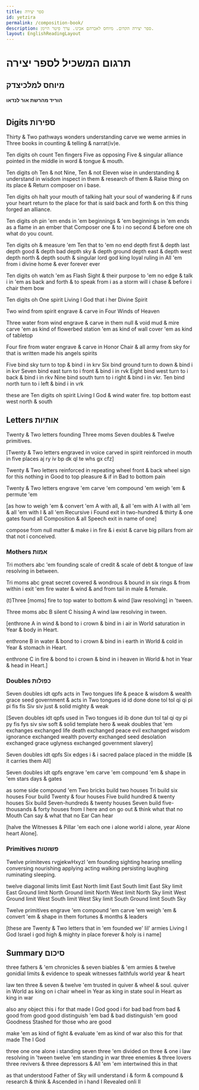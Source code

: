 ```yaml
---
title: ספר יצירה
id: yetzira
permalink: /composition-book/
description: ספר יצירה הקדום. מיוחס לאברהם אבינו. ערך פיטר היימן.
layout: EnglishReadingLayout
---
```


<!--<Book :bookId="'s'"></Book>-->

<h1>תרגום המשכיל לספר יצירה</h1>
<h2>מיוחס למלכיצדק</h2>
<h4>הוריד מהרשת אור לנדאו</h4>

<TableOfContents :includeLevel="[2, 3]" />

#  

## Digits ספירות

Thirty & Two pathways wonders understanding carve we weme armies in Three books in counting & telling & narrat(iv)e.

Ten digits oh count Ten fingers Five as opposing Five & singular alliance pointed in the middle in word & tongue & mouth.

Ten digits oh Ten & not Nine, Ten & not Eleven wise in understanding & understand in wisdom inspect in them & research of them & Raise thing on its place & Return composer on i base.
 
Ten digits oh halt your mouth of talking halt your soul of wandering & if runs your heart return to the place for that is said back and forth & on this thing forged an alliance.
  
Ten digits oh pin 'em ends in 'em beginnings & 'em beginnings in 'em ends as a flame in an ember that Composer one & to i no second & before one oh what do you count.

Ten digits oh & measure 'em Ten that to 'em no end depth first & depth last depth good & depth bad depth sky & depth ground depth east & depth west depth north & depth south & singular lord god king loyal ruling in All 'em from i divine home & ever forever ever

Ten digits oh watch 'em as Flash Sight & their purpose to 'em no edge & talk i in 'em as back and forth & to speak from i as a storm will i chase & before i chair them bow

Ten digits oh One spirit Living I God that i her Divine Spirit

Two wind from spirit engrave & carve in Four Winds of Heaven

Three water from wind engrave & carve in them null & void mud & mire carve 'em as kind of flowerbed station 'em as kind of wall cover 'em as kind of tabletop

Four fire from water engrave & carve in Honor Chair & all army from sky for that is written made his angels spirits
 
Five bind sky turn to top & bind i in krv Six bind ground turn to down & bind i in kvr Seven bind east turn to i front & bind i in rvk Eight bind west turn to i back & bind i in rkv Nine bind south turn to i right & bind i in vkr. Ten bind north turn to i left & bind i in vrk
 
these are Ten digits oh spirit Living I God & wind water fire. top bottom east west north & south

## Letters אותיות

Twenty & Two letters founding Three moms Seven doubles & Twelve primitives.

[Twenty & Two letters engraved in voice carved in spirit reinforced in mouth in five places aj ry iv bp dk ql te whs gx cfz]

Twenty & Two letters reinforced in repeating wheel front & back wheel sign for this nothing in Good to top pleasure & if in Bad to bottom pain

Twenty & Two letters engrave 'em carve 'em compound 'em weigh 'em & permute 'em

[as how to weigh 'em & convert 'em A with all, & all 'em with A I with all 'em & all 'em with I & all 'em Recursive i Found exit in two-hundred & thirty & one gates found all Composition & all Speech exit in name of one]

compose from null matter & make i in fire & i exist & carve big pillars from air that not i conceived.

### Mothers אמות

Tri mothers abc 'em founding scale of credit & scale of debt & tongue of law resolving in between.

Tri moms abc great secret covered & wondrous & bound in six rings & from within i exit 'em fire water & wind & and from tail in male & female.

(t)Three [moms] fire to top water to bottom & wind [law resolving] in 'tween.

Three moms abc B silent C hissing A wind law resolving in tween.

[enthrone A in wind & bond to i crown & bind in i air in World saturation in Year & body in Heart.

enthrone B in water & bond to i crown & bind in i earth in World & cold in Year & stomach in Heart.

enthrone C in fire & bond to i crown & bind in i heaven in World & hot in Year & head in Heart.]

### Doubles כפולות

Seven doubles idt qpfs acts in Two tongues life & peace & wisdom & wealth grace seed government & acts in Two tongues id id done done tol tol qi qi pi pi fis fis Siv siv just & solid mighty & weak

[Seven doubles idt qpfs used in Two tongues id ib done dun tol tal qi qy pi py fis fys siv siw soft & solid template hero & weak doubles that 'em exchanges exchanged life death exchanged peace evil exchanged wisdom ignorance exchanged wealth poverty exchanged seed desolation exchanged grace uglyness exchanged government slavery]
 
Seven doubles idt qpfs Six edges i & i sacred palace placed in the middle [& it carries them All]

Seven doubles idt qpfs engrave 'em carve 'em compound 'em & shape in 'em stars days & gates

as some side compound 'em Two bricks build two houses Tri build six houses Four build Twenty & four houses Five build hundred & twenty houses Six build Seven-hundreds & twenty houses Seven build five-thousands & forty houses from I here and on go out & think what that no Mouth Can say & what that no Ear Can hear 
 
[halve the Witnesses & Pillar 'em each one i alone world i alone, year Alone heart Alone].
 
### Primitives פשוטות

Twelve primiteves rvgjekwHxyzl 'em founding sighting hearing smelling conversing nourishing applying acting walking persisting laughing ruminating sleeping. 
 
twelve diagonal limits limit East North limit East South limit East Sky limit East Ground limit North Ground limit North West limit North Sky limit West Ground limit West South limit West Sky limit South Ground limit South Sky
 
Twelve primitives engrave 'em compound 'em carve 'em weigh 'em & convert 'em & shape in them fortunes & months & leaders

[these are Twenty & Two letters that in 'em founded we' IiI' armies Living I God Israel i god high & mighty in place forever & holy is i name]

## Summary סיכום

three fathers & 'em chronicles & seven biables & 'em armies & twelve gonidial limits & evidence to speak witnesses faithfuls world year & heart

law ten three & seven & twelve 'em trusted in quiver & wheel & soul. quiver in World as king on i chair wheel in Year as king in state soul in Heart as king in war

also any object this i for that made I God good i for bad bad from bad & good from good good distinguish 'em bad & bad distinguish 'em good Goodness Stashed for those who are good

make 'em as kind of fight & evaluate 'em as kind of war also this for that made The I God

three one one alone i standing seven three 'em divided on three & one i law resolving in 'tween twelve 'em standing in war three enemies & three lovers three revivers & three depressors & All 'em 'em intertwined this in that

as that understood Father of Sky will understand i & form & compound & research & think & Ascended in i hand I Revealed onIi II
